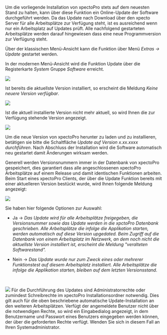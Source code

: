 Um die vorliegende Installation von xpectoPro stets auf dem neuesten Stand zu halten, kann über diese Funktion ein Online-Update der Software durchgeführt werden. Da das Update nach Download über den xpecto Server für alle Arbeitsplätze zur Verfügung steht, ist es ausreichend wenn nur ein Arbeitsplatz auf Updates prüft. Alle nachfolgend gestarteten Arbeitsplätze werden darauf hingewiesen dass eine neue Programmversion zur Verfügung steht.

Über der klassischen Menü-Ansicht kann die Funktion über Menü *Extras → Update* gestartet werden.

In der modernen Menü-Ansicht wird die Funktion Update über die Registerkarte *System* Gruppe *Software* erreicht.

![](http://xpecto.github.io/docs/xpecto/Extras/Update/Update_Menue.png)


Ist bereits die aktuellste Version installiert, so erscheint die Meldung *Keine neuere Version verfügbar*.

![](http://xpecto.github.io/docs/xpecto/Extras/Update/Update_keine_Version.png)   

 Ist die aktuell installierte Version nicht mehr aktuell, so wird Ihnen die zur Verfügung stehende Version angezeigt.
 
   ![](http://xpecto.github.io/docs/xpecto/Extras/Update/Update_Version.png)  

Um die neue Version von xpectoPro herunter zu laden und zu installieren, betätigen sie bitte die Schaltfläche *Update auf Version x.xx.xxxx durchführen*. Nach Abschluss der Installation wird die Software automatisch neu gestartet damit Änderungen wirksam werden.

Generell werden Versionsnummern immer in der Datenbank von xpectoPro gespeichert, dies garantiert dass alle angeschlossenen xpectoPro Arbeitsplätze auf einem Release und damit identischen Funktionen arbeiten. Beim Start eines xpectoPro Clients, der über die Update Funktion bereits mit einer aktuelleren Version bestückt wurde, wird Ihnen folgende Meldung angezeigt:

![](http://xpecto.github.io/docs/xpecto/Extras/Update/Update.png)

Sie haben hier folgende Optionen zur Auswahl:

 - Ja -> *Das Update wird für alle Arbeitsplätze freigegeben, die Versionsnummer sowie das Update werden in die xpctoPro Datenbank geschrieben. Alle Arbeitsplätze die infolge die Applikation starten, werden automatisch auf diese Version upgedated. Beim Zugriff auf die Datenbank von einem Arbeitsplatz im Netzwerk, an dem noch nicht die aktuellste Version installiert ist, erscheint die Meldung "veralteten Softwarestand".*

 - Nein -> *Das Update wurde nur zum Zweck eines oder mehrerer Funktionstest auf diesem Arbeitsplatz installiert. Alle Arbeitsplätze die infolge die Applikation starten, bleiben auf dem letzten Versionsstand*.

<br>

![](http://xpecto.github.io/docs/xpecto/Grafiken/Achtung.png) Für die Durchführung des Updates sind Administratorrechte oder zumindest Schreibrechte im xpectoPro Installationsordner notwendig. Dies gilt auch für die oben beschriebene automatische Update-Installation an den weiteren Arbeitsplätzen. Verfügt der angemeldete Benutzer nicht über die notwendigen Rechte, so wird ein Eingabedialog angezeigt, in dem Benutzername und Passwort eines Benutzers eingegeben werden können, der über die geforderten Rechte verfügt. Wenden Sie sich in diesem Fall an Ihren Systemadministrator.

